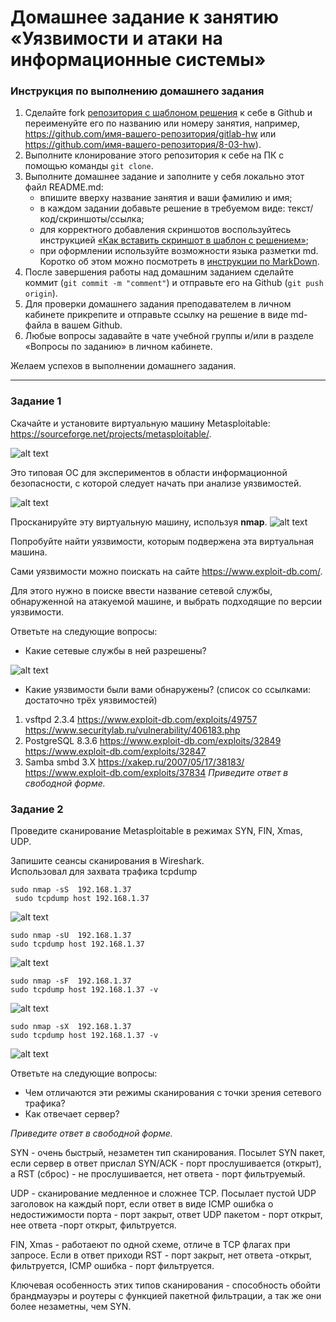 # Домашнее задание к занятию «Уязвимости и атаки на информационные системы»

### Инструкция по выполнению домашнего задания

1. Сделайте fork [репозитория c шаблоном решения](https://github.com/netology-code/sys-pattern-homework) к себе в Github и переименуйте его по названию или номеру занятия, например, https://github.com/имя-вашего-репозитория/gitlab-hw или https://github.com/имя-вашего-репозитория/8-03-hw).
2. Выполните клонирование этого репозитория к себе на ПК с помощью команды `git clone`.
3. Выполните домашнее задание и заполните у себя локально этот файл README.md:
   - впишите вверху название занятия и ваши фамилию и имя;
   - в каждом задании добавьте решение в требуемом виде: текст/код/скриншоты/ссылка;
   - для корректного добавления скриншотов воспользуйтесь инструкцией [«Как вставить скриншот в шаблон с решением»](https://github.com/netology-code/sys-pattern-homework/blob/main/screen-instruction.md);
   - при оформлении используйте возможности языка разметки md. Коротко об этом можно посмотреть в [инструкции по MarkDown](https://github.com/netology-code/sys-pattern-homework/blob/main/md-instruction.md).
4. После завершения работы над домашним заданием сделайте коммит (`git commit -m "comment"`) и отправьте его на Github (`git push origin`).
5. Для проверки домашнего задания преподавателем в личном кабинете прикрепите и отправьте ссылку на решение в виде md-файла в вашем Github.
6. Любые вопросы задавайте в чате учебной группы и/или в разделе «Вопросы по заданию» в личном кабинете.

Желаем успехов в выполнении домашнего задания.

------

### Задание 1

Скачайте и установите виртуальную машину Metasploitable: https://sourceforge.net/projects/metasploitable/.

![alt text](https://github.com/anmiroshnichenko/13_01_metasploitable/blob/main/1.jpg)

Это типовая ОС для экспериментов в области информационной безопасности, с которой следует начать при анализе уязвимостей.

![alt text](https://github.com/anmiroshnichenko/13_01_metasploitable/blob/main/2.jpg)

Просканируйте эту виртуальную машину, используя **nmap**.
![alt text](https://github.com/anmiroshnichenko/13_01_metasploitable/blob/main/3.jpg)

Попробуйте найти уязвимости, которым подвержена эта виртуальная машина.

Сами уязвимости можно поискать на сайте https://www.exploit-db.com/.

Для этого нужно в поиске ввести название сетевой службы, обнаруженной на атакуемой машине, и выбрать подходящие по версии уязвимости.

Ответьте на следующие вопросы:

- Какие сетевые службы в ней разрешены?
 
![alt text](https://github.com/anmiroshnichenko/13_01_metasploitable/blob/main/4.jpg)

- Какие уязвимости были вами обнаружены? (список со ссылками: достаточно трёх уязвимостей)
1. vsftpd 2.3.4  https://www.exploit-db.com/exploits/49757  https://www.securitylab.ru/vulnerability/406183.php
2. PostgreSQL  8.3.6  https://www.exploit-db.com/exploits/32849   https://www.exploit-db.com/exploits/32847
3. Samba smbd 3.X   https://xakep.ru/2007/05/17/38183/ https://www.exploit-db.com/exploits/37834
*Приведите ответ в свободной форме.*  

### Задание 2

Проведите сканирование Metasploitable в режимах SYN, FIN, Xmas, UDP.

Запишите сеансы сканирования в Wireshark.   
Использовал для захвата трафика tcpdump
```
sudo nmap -sS  192.168.1.37
 sudo tcpdump host 192.168.1.37 
```
![alt text](https://github.com/anmiroshnichenko/13_01_metasploitable/blob/main/5.jpg) 

```
sudo nmap -sU  192.168.1.37
sudo tcpdump host 192.168.1.37 
```
![alt text](https://github.com/anmiroshnichenko/13_01_metasploitable/blob/main/6.jpg) 

```
sudo nmap -sF  192.168.1.37
sudo tcpdump host 192.168.1.37 -v
```
![alt text](https://github.com/anmiroshnichenko/13_01_metasploitable/blob/main/7.jpg) 

```
sudo nmap -sX  192.168.1.37
sudo tcpdump host 192.168.1.37 -v
```
![alt text](https://github.com/anmiroshnichenko/13_01_metasploitable/blob/main/8.jpg) 

Ответьте на следующие вопросы:

- Чем отличаются эти режимы сканирования с точки зрения сетевого трафика?
- Как отвечает сервер?

*Приведите ответ в свободной форме.*

SYN - очень быстрый, незаметен  тип сканирования.  Посылет  SYN  пакет, если сервер  в ответ прислал SYN/ACK - порт прослушивается (открыт), а RST (сброс) - не прослушивается, нет ответа  - порт фильтруемый.

UDP - сканирование медленное и   сложнее  TCP.  Посылает пустой UDP заголовок на каждый порт, если  ответ в виде ICMP ошибка о  недостижимости порта - порт закрыт, ответ UDP пакетом - порт открыт,   нее ответа -порт открыт, фильтруется.

FIN, Xmas  - работаеют по одной схеме, отличе в TCP флагах  при  запросе. Если в ответ приходи  RST - порт закрыт, нет ответа  -открыт, фильтруется,   ICMP ошибка - порт фильтруется. 

Ключевая  особенность этих типов сканирования -  способность обойти брандмауэры и роутеры с функцией пакетной фильтрации, а так же они  более незаметны, чем SYN. 
